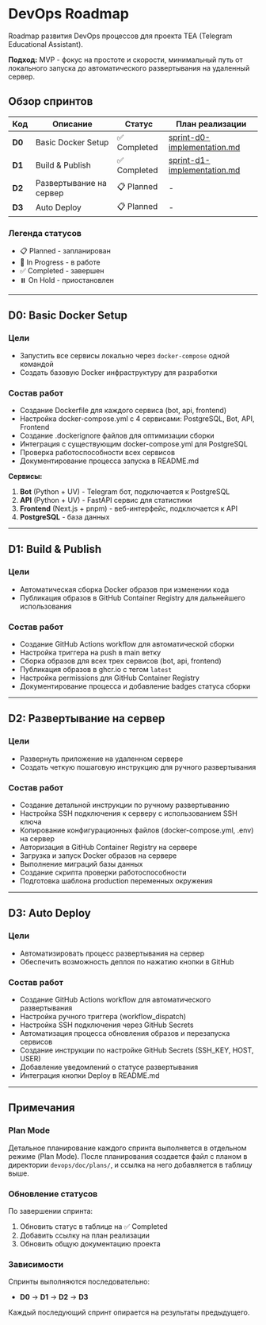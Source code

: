 # DevOps Roadmap

Roadmap развития DevOps процессов для проекта TEA (Telegram Educational Assistant).

**Подход:** MVP - фокус на простоте и скорости, минимальный путь от локального запуска до автоматического развертывания на удаленный сервер.

## Обзор спринтов

| Код | Описание | Статус | План реализации |
|-----|----------|--------|-----------------|
| **D0** | Basic Docker Setup | ✅ Completed | [sprint-d0-implementation.md](plans/sprint-d0-implementation.md) |
| **D1** | Build & Publish | ✅ Completed | [sprint-d1-implementation.md](plans/sprint-d1-implementation.md) |
| **D2** | Развертывание на сервер | 📋 Planned | - |
| **D3** | Auto Deploy | 📋 Planned | - |

### Легенда статусов
- 📋 Planned - запланирован
- 🚧 In Progress - в работе
- ✅ Completed - завершен
- ⏸️ On Hold - приостановлен

---

## D0: Basic Docker Setup

### Цели
- Запустить все сервисы локально через `docker-compose` одной командой
- Создать базовую Docker инфраструктуру для разработки

### Состав работ
- Создание Dockerfile для каждого сервиса (bot, api, frontend)
- Настройка docker-compose.yml с 4 сервисами: PostgreSQL, Bot, API, Frontend
- Создание .dockerignore файлов для оптимизации сборки
- Интеграция с существующим docker-compose.yml для PostgreSQL
- Проверка работоспособности всех сервисов
- Документирование процесса запуска в README.md

**Сервисы:**
1. **Bot** (Python + UV) - Telegram бот, подключается к PostgreSQL
2. **API** (Python + UV) - FastAPI сервис для статистики
3. **Frontend** (Next.js + pnpm) - веб-интерфейс, подключается к API
4. **PostgreSQL** - база данных

---

## D1: Build & Publish

### Цели
- Автоматическая сборка Docker образов при изменении кода
- Публикация образов в GitHub Container Registry для дальнейшего использования

### Состав работ
- Создание GitHub Actions workflow для автоматической сборки
- Настройка триггера на push в main ветку
- Сборка образов для всех трех сервисов (bot, api, frontend)
- Публикация образов в ghcr.io с тегом `latest`
- Настройка permissions для GitHub Container Registry
- Документирование процесса и добавление badges статуса сборки

---

## D2: Развертывание на сервер

### Цели
- Развернуть приложение на удаленном сервере
- Создать четкую пошаговую инструкцию для ручного развертывания

### Состав работ
- Создание детальной инструкции по ручному развертыванию
- Настройка SSH подключения к серверу с использованием SSH ключа
- Копирование конфигурационных файлов (docker-compose.yml, .env) на сервер
- Авторизация в GitHub Container Registry на сервере
- Загрузка и запуск Docker образов на сервере
- Выполнение миграций базы данных
- Создание скрипта проверки работоспособности
- Подготовка шаблона production переменных окружения

---

## D3: Auto Deploy

### Цели
- Автоматизировать процесс развертывания на сервер
- Обеспечить возможность деплоя по нажатию кнопки в GitHub

### Состав работ
- Создание GitHub Actions workflow для автоматического развертывания
- Настройка ручного триггера (workflow_dispatch)
- Настройка SSH подключения через GitHub Secrets
- Автоматизация процесса обновления образов и перезапуска сервисов
- Создание инструкции по настройке GitHub Secrets (SSH_KEY, HOST, USER)
- Добавление уведомлений о статусе развертывания
- Интеграция кнопки Deploy в README.md

---

## Примечания

### Plan Mode
Детальное планирование каждого спринта выполняется в отдельном режиме (Plan Mode). После планирования создается файл с планом в директории `devops/doc/plans/`, и ссылка на него добавляется в таблицу выше.

### Обновление статусов
По завершении спринта:
1. Обновить статус в таблице на ✅ Completed
2. Добавить ссылку на план реализации
3. Обновить общую документацию проекта

### Зависимости
Спринты выполняются последовательно:
- **D0** → **D1** → **D2** → **D3**

Каждый последующий спринт опирается на результаты предыдущего.


